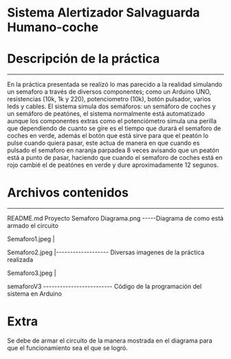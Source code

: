# Sistema Alertizador Salvaguarda Humano-coche

# Descripción de la práctica
------------------------------------

En la práctica presentada se realizó lo mas parecido a la realidad simulando un semaforo a través de 
diversos componentes; como un Arduino UNO, resistencias (10k, 1k y 220), potenciometro (10k), botón
pulsador, varios leds y cables.
El sistema simula dos semáforos: un semáforo de coches y un semáforo de peatónes, el sistema normalmente
está automatizado aunque los componentes extras como el potenciómetro simula una perilla que dependiendo
de cuanto se gire es el tiempo que durará el semaforo de coches en verde, además el botón que está sirve
para que el peatón lo pulse cuando quiera pasar, este actua de manera en que cuando es pulsado el semaforo
en naranja parpadea 8 veces avisando que un peatón está a punto de pasar, haciendo que cuando el semaforo
de coches está en rojo cambié el de peatónes en verde y dure aproximadamente 12 segunos.

# Archivos contenidos
--------------------------------------

README.md
Proyecto Semaforo Diagrama.png -----Diagrama de como está armado el circuito

Semaforo1.jpeg  |

Semaforo2.jpeg  |------------------- Diversas imagenes de la práctica realizada

Semaforo3.jpeg  |

semaforoV3 ------------------------- Código de la programación del sistema en Arduino


# Extra

Se debe de armar el circuito de la manera mostrada en el diagrama para que el funcionamiento sea el
que se logró.
